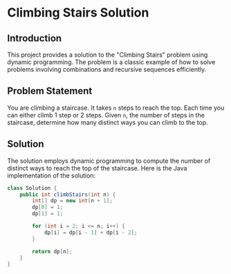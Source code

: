 # Climbing Stairs Solution

## Introduction

This project provides a solution to the "Climbing Stairs" problem using dynamic programming. The problem is a classic example of how to solve problems involving combinations and recursive sequences efficiently.

## Problem Statement

You are climbing a staircase. It takes `n` steps to reach the top. Each time you can either climb 1 step or 2 steps. Given `n`, the number of steps in the staircase, determine how many distinct ways you can climb to the top.

## Solution

The solution employs dynamic programming to compute the number of distinct ways to reach the top of the staircase. Here is the Java implementation of the solution:

```java
class Solution {
    public int climbStairs(int n) {
        int[] dp = new int[n + 1];
        dp[0] = 1;
        dp[1] = 1;

        for (int i = 2; i <= n; i++) {
            dp[i] = dp[i - 1] + dp[i - 2];
        }

        return dp[n];        
    }
}
